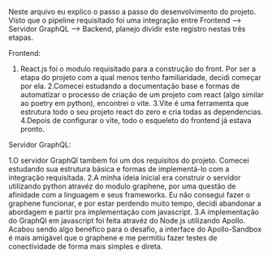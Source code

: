 Neste arquivo eu explico o passo a passo do desenvolvimento do projeto. Visto que o pipeline requisitado foi
uma integração entre Frontend --> Servidor GraphQL --> Backend, planejo dividir este registro nestas três etapas. 

Frontend: 

1. React.js foi o modulo requisitado para a construção do front. Por ser a etapa do projeto com a qual menos tenho 
familiaridade, decidi começar por ela. 
2.Comecei estudando a documentação base e formas de automatizar o processo de criação de um projeto com react 
(algo similar ao poetry em python), encontrei o vite.
3.Vite é uma ferramenta que estrutura todo o seu projeto react do zero e cria todas as dependencias.
4.Depois de configurar o vite, todo o esqueleto do frontend já estava pronto.

Servidor GraphQL:

1.O servidor GraphQl tambem foi um dos requisitos do projeto. Comecei estudando sua estrutura básica e formas de implementá-lo 
com a integração requisitada. 
2.A minha ideia inicial era construir o servidor utilizando python atravéz do modulo graphene, por uma questão de afinidade
com a linguagem e seus frameworks. Eu não consegui fazer o graphene funcionar, e por estar perdendo muito tempo, 
decidi abandonar a abordagem e partir pra implementação com javascript.
3.A implementação do GraphQl em javascript foi feita atravéz do Node.js utilizando Apollo. Acabou sendo algo benéfico para o desafio,
a interface do Apollo-Sandbox é mais amigável que o graphene e me permitiu fazer testes de conectividade de forma mais simples e direta.
